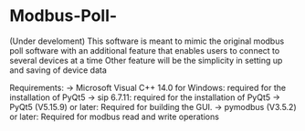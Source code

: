 # Modbus-Poll- 
(Under develoment)
This software is meant to mimic the original modbus poll software with an additional feature that enables users to connect to several devices at a time
Other feature will be the simplicity in setting up and saving of device data

Requirements:
-> Microsoft Visual C++ 14.0 for Windows: required for the installation of PyQt5
-> sip 6.7.11: required for the installation of PyQt5
-> PyQt5 (V5.15.9) or later: Required for building the GUI.
-> pymodbus (V3.5.2) or later: Required for modbus read and write operations

